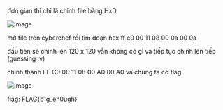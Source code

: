 đơn giản thì chỉ là chỉnh file bằng HxD

![image](https://github.com/PhanTrung2012/CTF/assets/121162586/ea65dd83-b806-438e-9222-d4165487b490)

mở file trên cyberchef rồi tìm đoạn hex ff c0 00 11 08 00 0a 00 0a

đầu tiên sẽ chỉnh lên 120 x 120
 vẫn không có gì và tiếp tục chỉnh lên tiếp (guessing :v)

 chỉnh thành FF C0 00 11 08 00 A0 00 A0 và chúng ta có flag
 
 ![image](https://github.com/PhanTrung2012/CTF/assets/121162586/9a159b40-d509-4f39-b3aa-67e72aa5d57d)

flag: FLAG{b1g_en0ugh}
